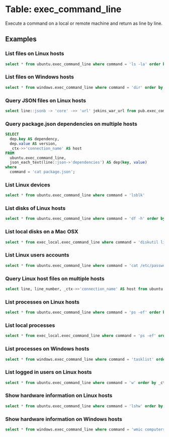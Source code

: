 # Table: exec_command_line

Execute a command on a local or remote machine and return as line by line.

## Examples

### List files on Linux hosts

```sql
select * from ubuntu.exec_command_line where command = 'ls -la' order by _ctx ->> 'connection_name', line_number
```

### List files on Windows hosts

```sql
select * from windows.exec_command_line where command = 'dir' order by _ctx ->> 'connection_name', line_number
```

### Query JSON files on Linux hosts

```sql
select line::jsonb -> 'core' ->> 'url' jekins_war_url from pub.exec_command_line where command = 'cat jenkins-default.json'
```

### Query package.json dependencies on multiple hosts

```sql
SELECT
  dep.key AS dependency,
  dep.value AS version,
  _ctx->>'connection_name' AS host
FROM
  ubuntu.exec_command_line,
  json_each_text(line::json->'dependencies') AS dep(key, value)
where
  command = 'cat package.json';
```

### List Linux devices

```sql
select * from ubuntu.exec_command_line where command = 'lsblk'
```

### List disks of Linux hosts

```sql
select * from ubuntu.exec_command_line where command = 'df -h' order by _ctx ->> 'connection_name', line_number
```

### List local disks on a Mac OSX

```sql
select * from exec_local.exec_command_line where command = 'diskutil list' order by line_number
```

### List Linux users accounts

```sql
select * from ubuntu.exec_command_line where command = 'cat /etc/passwd' order by _ctx ->> 'connection_name', line_number
```

### Query Linux host files on multiple hosts

```sql
select line, line_number, _ctx->>'connection_name' AS host from ubuntu.exec_command_line where command = 'cat /etc/hosts' order by _ctx ->> 'connection_name', line_number
```

### List processes on Linux hosts

```sql
select * from ubuntu.exec_command_line where command = 'ps -ef' order by _ctx ->> 'connection_name', line_number
```

### List local processes

```sql
select * from exec_local.exec_command_line where command = 'ps -ef' order by line_number
```

### List processes on Windows hosts

```sql
select * from windows.exec_command_line where command = 'tasklist' order by _ctx ->> 'connection_name', line_number
```

### List logged in users on Linux hosts

```sql
select * from ubuntu.exec_command_line where command = 'w' order by _ctx ->> 'connection_name', line_number
```

### Show hardware information on Linux hosts

```sql
select * from ubuntu.exec_command_line where command = 'lshw' order by _ctx ->> 'connection_name', line_number
```

### Show hardware information on Windows hosts

```sql
select * from windows.exec_command_line where command = 'wmic computersystem get model,name,manufacturer,systemtype' order by _ctx ->> 'connection_name', line_number
```
